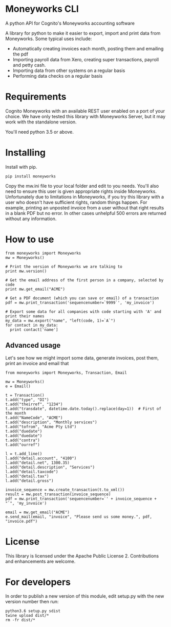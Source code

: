 # Moneyworks CLI

A python API for Cognito's Moneyworks accounting software

A library for python to make it easier to export, import and print data from Moneyworks. Some typical uses include:

* Automatically creating invoices each month, posting them and emailing the pdf
* Importing payroll data from Xero, creating super transactions, payroll and petty cash.
* Importing data from other systems on a regular basis
* Performing data checks on a regular basis

# Requirements

Cognito Moneyworks with an available REST user enabled on a port of your choice. We have only tested this library with Moneyworks Server, but it may work with the standalone version.

You'll need python 3.5 or above.

# Installing

Install with pip.

    pip install moneyworks

Copy the mw.ini file to your local folder and edit to you needs. You'll also need to ensure this user is given appropriate rights inside Moneyworks. Unfortunately due to limitations in Moneyworks, if you try this library with a user who doesn't have sufficient rights, random things happen. For example, printing an unposted invoice from a user without that right results in a blank PDF but no error. In other cases unhelpful 500 errors are returned without any information.

# How to use

    from moneyworks import Moneyworks
    mw = Moneyworks()
    
    # Print the version of Moneyworks we are talking to
    print mw.version()
    
    # Get the email address of the first person in a company, selected by code
    print mw.get_email("ACME")

    # Get a PDF document (which you can save or email) of a transaction
    pdf = mw.print_transaction('sequencenumber=`9999`', 'my_invoice')
    
    # Export some data for all companies with code starting with 'A' and print their names
    my_data = mw.export("name", "left(code, 1)=`A`")
    for contact in my_data:
      print contact['name']

## Advanced usage

Let's see how we might import some data, generate invoices, post them, print an invoice and email that

    from moneyworks import Moneyworks, Transaction, Email

    mw = Moneyworks()
    e = Email()

    t = Transaction()
    t.add("type", "DI")
    t.add("theirref", "1234")
    t.add("transdate", datetime.date.today().replace(day=1))  # First of the month
    t.add("NameCode", "ACME")
    t.add("description", "Monthly services")
    t.add("tofrom", "Acme Pty Ltd")
    t.add("duedate")
    t.add("duedate")
    t.add("contra")
    t.add("ourref")

    l = t.add_line()
    l.add("detail.account", "4100")
    l.add("detail.net", 1300.35)
    l.add("detail.description", "Services")
    l.add("detail.taxcode")
    l.add("detail.tax")
    l.add("detail.gross")

    invoice_sequence = mw.create_transaction(t.to_xml())
    result = mw.post_transaction(invoice_sequence)
    pdf = mw.print_transaction('sequencenumber=`' + invoice_sequence + "`", 'my_invoice')

    email = mw.get_email("ACME")
    e.send_mail(email, "invoice", "Please send us some money.", pdf, "invoice.pdf")
        
        

# License

This library is licensed under the Apache Public License 2. Contributions and enhancements are welcome.

# For developers

In order to publish a new version of this module, edit setup.py with the new version number then run:

    python3.6 setup.py sdist
    twine upload dist/*
    rm -fr dist/*